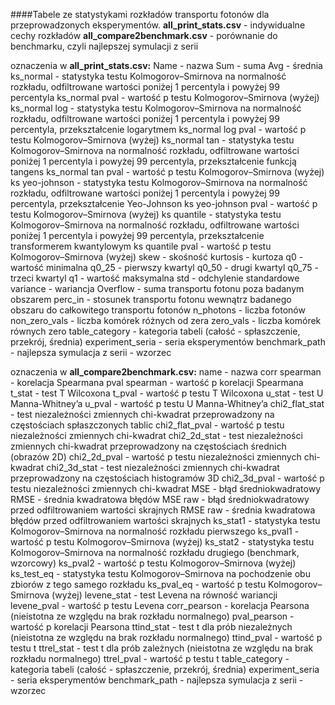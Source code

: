 ####Tabele ze statystykami rozkładów transportu fotonów dla przeprowadzonych eksperymentów.
**all_print_stats.csv** - indywidualne cechy rozkładów
**all_compare2benchmark.csv** - porównanie do benchmarku, czyli najlepszej symulacji z serii


oznaczenia w **all_print_stats.csv:**
Name - nazwa
Sum - suma
Avg - średnia
ks_normal - statystyka testu Kolmogorov–Smirnova na normalność rozkładu, odfiltrowane wartości poniżej 1 percentyla i powyżej 99 percentyla
ks_normal pval - wartość p testu Kolmogorov–Smirnova (wyżej)
ks_normal log - statystyka testu Kolmogorov–Smirnova na normalność rozkładu, odfiltrowane wartości poniżej 1 percentyla i powyżej 99 percentyla, przekształcenie logarytmem
ks_normal log pval - wartość p testu Kolmogorov–Smirnova (wyżej)
ks_normal tan - statystyka testu Kolmogorov–Smirnova na normalność rozkładu, odfiltrowane wartości poniżej 1 percentyla i powyżej 99 percentyla, przekształcenie funkcją tangens
ks_normal tan pval - wartość p testu Kolmogorov–Smirnova (wyżej)
ks yeo-johnson - statystyka testu Kolmogorov–Smirnova na normalność rozkładu, odfiltrowane wartości poniżej 1 percentyla i powyżej 99 percentyla, przekształcenie Yeo-Johnson
ks yeo-johnson pval - wartość p testu Kolmogorov–Smirnova (wyżej)
ks quantile - statystyka testu Kolmogorov–Smirnova na normalność rozkładu, odfiltrowane wartości poniżej 1 percentyla i powyżej 99 percentyla, przekształcenie transformerem kwantylowym
ks quantile pval - wartość p testu Kolmogorov–Smirnova (wyżej)
skew - skośność
kurtosis - kurtoza
q0 - wartość minimalna
q0_25 - pierwszy kwartyl
q0_50 - drugi kwartyl
q0_75 - trzeci kwartyl
q1 - wartość maksymalna
std - odchylenie standardowe
variance - wariancja
Overflow - suma transportu fotonu poza badanym obszarem
perc_in - stosunek transportu fotonu wewnątrz badanego obszaru do całkowitego transportu fotonów
n_photons - liczba fotonów
non_zero_vals - liczba komórek różnych od zera
zero_vals - liczba komórek równych zero
table_category - kategoria tabeli (całość - spłaszczenie, przekrój, średnia)
experiment_seria - seria eksperymentów
benchmark_path - najlepsza symulacja z serii - wzorzec


oznaczenia w **all_compare2benchmark.csv:**
name - nazwa
corr spearman - korelacja Spearmana
pval spearman - wartość p korelacji Spearmana
t_stat - test T Wilcoxona
t_pval - wartość p testu T Wilcoxona
u_stat - test U Manna-Whitney’a
u_pval - wartość p testu U Manna-Whitney’a
chi2_flat_stat - test niezależności zmiennych chi-kwadrat przeprowadzony na częstościach spłaszczonych tablic
chi2_flat_pval - wartość p testu niezależności zmiennych chi-kwadrat
chi2_2d_stat - test niezależności zmiennych chi-kwadrat przeprowadzony na częstościach średnich (obrazów 2D)
chi2_2d_pval - wartość p testu niezależności zmiennych chi-kwadrat
chi2_3d_stat - test niezależności zmiennych chi-kwadrat przeprowadzony na częstościach histogramów 3D
chi2_3d_pval - wartość p testu niezależności zmiennych chi-kwadrat
MSE - błąd średniokwadratowy
RMSE - średnia kwadratowa błędów
MSE raw - błąd średniokwadratowy przed odfiltrowaniem wartości skrajnych
RMSE raw - średnia kwadratowa błędów przed odfiltrowaniem wartości skrajnych
ks_stat1 - statystyka testu Kolmogorov–Smirnova na normalność rozkładu pierwszego
ks_pval1 - wartość p testu Kolmogorov–Smirnova (wyżej)
ks_stat2 - statystyka testu Kolmogorov–Smirnova na normalność rozkładu drugiego (benchmark, wzorcowy)
ks_pval2 - wartość p testu Kolmogorov–Smirnova (wyżej)
ks_test_eq - statystyka testu Kolmogorov–Smirnova na pochodzenie obu zbiorów z tego samego rozkładu
ks_pval_eq - wartość p testu Kolmogorov–Smirnova (wyżej)
levene_stat - test Levena na równość wariancji
levene_pval - wartość p testu Levena
corr_pearson - korelacja Pearsona (nieistotna ze względu na brak rozkładu normalnego)
pval_pearson - wartość p korelacji Pearsona
ttind_stat - test t dla prób niezależnych (nieistotna ze względu na brak rozkładu normalnego)
ttind_pval - wartość p testu t
ttrel_stat - test t dla prób zależnych (nieistotna ze względu na brak rozkładu normalnego)
ttrel_pval - wartość p testu t
table_category - kategoria tabeli (całość - spłaszczenie, przekrój, średnia)
experiment_seria - seria eksperymentów
benchmark_path - najlepsza symulacja z serii - wzorzec
